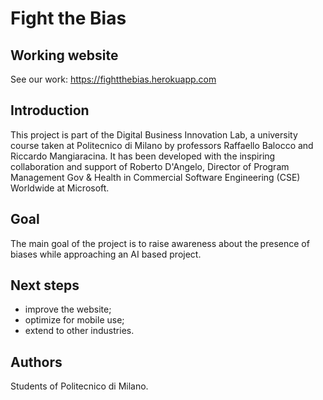 # Fight the Bias

## Working website
See our work: https://fightthebias.herokuapp.com

## Introduction
This project is part of the Digital Business Innovation Lab, a university course taken at Politecnico di Milano by professors Raffaello Balocco and Riccardo Mangiaracina. 
It has been developed with the inspiring collaboration and support of Roberto D'Angelo, Director of Program Management Gov & Health in Commercial Software Engineering (CSE) Worldwide at Microsoft.

## Goal
The main goal of the project is to raise awareness about the presence of biases while approaching an AI based project.

## Next steps
- improve the website;
- optimize for mobile use;
- extend to other industries.

## Authors
Students of Politecnico di Milano.  
